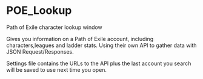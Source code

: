 # POE_Lookup
Path of Exile character lookup window


Gives you information on a Path of Exile account, including characters,leagues and ladder stats.
Using their own API to gather data with JSON Request/Responses.


Settings file contains the URLs to  the API plus the last account you search will be saved
to use next time you open.

